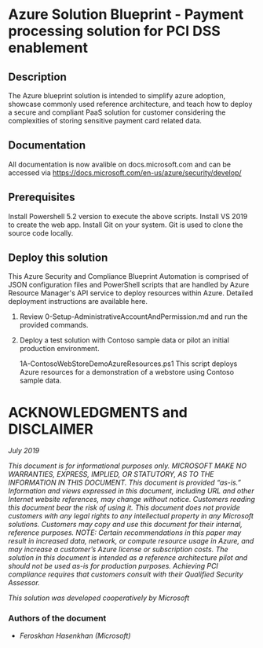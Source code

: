 # Azure Solution Blueprint - Payment processing solution for PCI DSS enablement 


## Description
  


The Azure blueprint solution is intended to simplify azure adoption, showcase commonly used reference architecture, and teach how to deploy a secure and compliant PaaS solution for customer considering the complexities of storing sensitive payment card related data. 


## Documentation
All documentation is now avalible on docs.microsoft.com and can be accessed via https://docs.microsoft.com/en-us/azure/security/develop/

## Prerequisites
Install Powershell 5.2 version to execute the above scripts.
Install VS 2019 to create the web app.
Install Git on your system. Git is used to clone the source code locally.

## Deploy this solution
This Azure Security and Compliance Blueprint Automation is comprised of JSON configuration files and PowerShell scripts that are handled by Azure Resource Manager's API service to deploy resources within Azure. Detailed deployment instructions are available here.


1. Review 0-Setup-AdministrativeAccountAndPermission.md and run the provided commands.

2. Deploy a test solution with Contoso sample data or pilot an initial production environment.

      1A-ContosoWebStoreDemoAzureResources.ps1
          This script deploys Azure resources for a demonstration of a webstore using Contoso sample data.

# ACKNOWLEDGMENTS and DISCLAIMER


*July 2019*

*This document is for informational purposes only. MICROSOFT MAKE NO WARRANTIES, EXPRESS, IMPLIED, OR STATUTORY, AS TO THE INFORMATION IN THIS DOCUMENT. This document is provided “as-is.” Information and views expressed in this document, including URL and other Internet website references, may change without notice. Customers reading this document bear the risk of using it.*
*This document does not provide customers with any legal rights to any intellectual property in any Microsoft solutions.* 
*Customers may copy and use this document for their internal, reference purposes.*
*NOTE: Certain recommendations in this paper may result in increased data, network, or compute resource usage in Azure, and may increase a customer’s Azure license or subscription costs.*
*The solution in this document is intended as a reference architecture pilot and should not be used as-is for production purposes.  Achieving PCI compliance requires that customers consult with their Qualified Security Assessor.*

*This solution was developed cooperatively by Microsoft*


### Authors of the document 

* *Feroskhan Hasenkhan (Microsoft)*
















  
